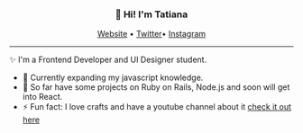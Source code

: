 <h3 align="center">👋 Hi! I'm Tatiana</h3>
<p align="center">
<a href="https://www.tatianacarrillo.com">Website</a> •
  <a href="https://twitter.com/tatiens">Twitter</a>•
  <a href="https://instagram.com/helloimtati_ana">Instagram</a>
</p>

---
✨ I'm a Frontend Developer and UI Designer student.
 
- 🌱 Currently expanding my javascript knowledge. 
- 🔭 So far have some projects on Ruby on Rails, Node.js and soon will get into React.
- ⚡ Fun fact: I love crafts and have a youtube channel about it [check it out here](https://www.youtube.com/watch?v=nTFWjZSrX00)
